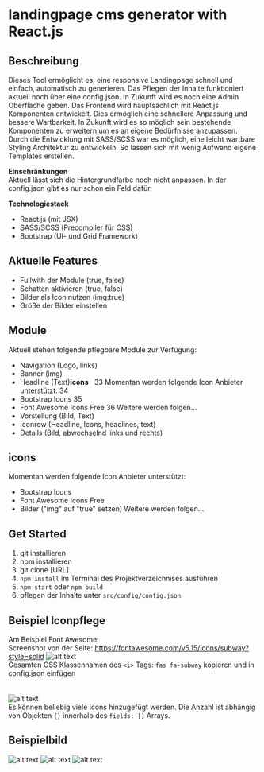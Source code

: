 # landingpage cms generator with React.js

## Beschreibung
Dieses Tool ermöglicht es, eine responsive Landingpage schnell und einfach, automatisch zu generieren. Das Pflegen der Inhalte funktioniert aktuell noch über eine config.json. In Zukunft wird es noch eine Admin Oberfläche geben. Das Frontend wird hauptsächlich mit React.js Komponenten entwickelt. Dies ermöglich eine schnellere Anpassung und bessere Wartbarkeit. In Zukunft wird es so möglich sein bestehende Komponenten zu erweitern um es an eigene Bedürfnisse anzupassen. Durch die Entwicklung mit SASS/SCSS war es möglich, eine leicht wartbare Styling Architektur zu entwickeln. So lassen sich mit wenig Aufwand eigene Templates erstellen.

**Einschränkungen**  
Aktuell lässt sich die Hintergrundfarbe noch nicht anpassen. In der config.json gibt es nur schon ein Feld dafür.


**Technologiestack**  
+ React.js (mit JSX)
+ SASS/SCSS (Precompiler für CSS)
+ Bootstrap (UI- und Grid Framework)


## Aktuelle Features
+ Fullwith der Module (true, false)
+ Schatten aktivieren (true, false)
+ Bilder als Icon nutzen (img:true)
+ Größe der Bilder einstellen

## Module  
Aktuell stehen folgende pflegbare Module zur Verfügung:
+ Navigation (Logo, links)
+ Banner (img)
+ Headline (Text)**icons**  
33
Momentan werden folgende Icon Anbieter unterstützt:
34
+ Bootstrap Icons
35
+ Font Awesome Icons Free
36
Weitere werden folgen...
+ Vorstellung (Bild, Text)
+ Iconrow (Headline, Icons, headlines, text)
+ Details (Bild, abwechselnd links und rechts)


## icons  
Momentan werden folgende Icon Anbieter unterstützt:
+ Bootstrap Icons
+ Font Awesome Icons Free
+ Bilder ("img" auf "true" setzen)
Weitere werden folgen...


## Get Started
1. git installieren
2. npm installieren 
3. git clone [URL]
4. `npm install` im Terminal des Projektverzeichnises ausführen
5. `npm start` oder `npm build`
6. pflegen der Inhalte unter `src/config/config.json`

## Beispiel Iconpflege
Am Beispiel Font Awesome:  
Screenshot von der Seite: https://fontawesome.com/v5.15/icons/subway?style=solid
![alt text](https://github.com/Ariukuto/landingpage-cms-react/blob/main/.githubres/fa.png?raw=true)  
Gesamten CSS Klassennamen des `<i>` Tags: `fas fa-subway` kopieren und in config.json einfügen  
<br/><br/>
![alt text](https://github.com/Ariukuto/landingpage-cms-react/blob/main/.githubres/configicon.png?raw=true)  
Es können beliebig viele icons hinzugefügt werden. Die Anzahl ist abhängig von Objekten `{}` innerhalb des `fields: []` Arrays.

## Beispielbild
![alt text](https://github.com/Ariukuto/landingpage-cms-react/blob/main/.githubres/sample.png?raw=true)
![alt text](https://github.com/Ariukuto/landingpage-cms-react/blob/main/.githubres/iconrow.png?raw=true)
![alt text](https://github.com/Ariukuto/landingpage-cms-react/blob/main/.githubres/details.png?raw=true)

